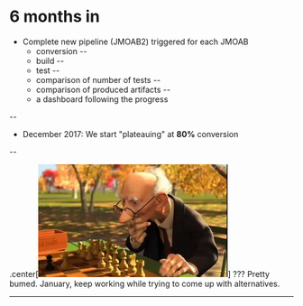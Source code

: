# 6 months in

- Complete new pipeline (JMOAB2)
  triggered for each JMOAB
    - conversion
--
    - build
--
    - test
--
    - comparison of number of tests
--
    - comparison of produced artifacts
--
    - a dashboard following the progress

--

- December 2017: We start "plateauing" at **80%** conversion

--

.center[![Hmmm](imgs/chess.jpg)]
???
Pretty bumed.
January, keep working while trying to come up with alternatives.

---
